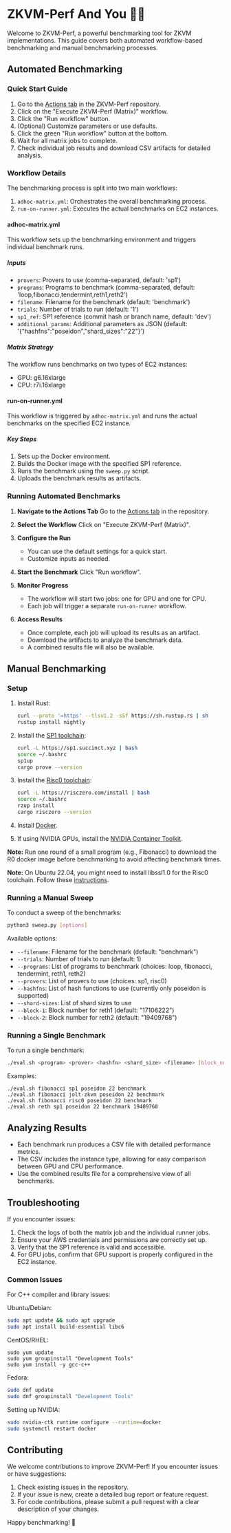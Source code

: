 # ZKVM-Perf And You 🫵🏻

Welcome to ZKVM-Perf, a powerful benchmarking tool for ZKVM implementations. This guide covers both automated workflow-based benchmarking and manual benchmarking processes.

## Automated Benchmarking

### Quick Start Guide

1. Go to the [Actions tab](https://github.com/succinctlabs/zkvm-perf/actions) in the ZKVM-Perf repository.
2. Click on the "Execute ZKVM-Perf (Matrix)" workflow.
3. Click the "Run workflow" button.
4. (Optional) Customize parameters or use defaults.
5. Click the green "Run workflow" button at the bottom.
6. Wait for all matrix jobs to complete.
7. Check individual job results and download CSV artifacts for detailed analysis.

### Workflow Details

The benchmarking process is split into two main workflows:

1. `adhoc-matrix.yml`: Orchestrates the overall benchmarking process.
2. `run-on-runner.yml`: Executes the actual benchmarks on EC2 instances.

#### adhoc-matrix.yml

This workflow sets up the benchmarking environment and triggers individual benchmark runs.

##### Inputs

- `provers`: Provers to use (comma-separated, default: 'sp1')
- `programs`: Programs to benchmark (comma-separated, default: 'loop,fibonacci,tendermint,reth1,reth2')
- `filename`: Filename for the benchmark (default: 'benchmark')
- `trials`: Number of trials to run (default: '1')
- `sp1_ref`: SP1 reference (commit hash or branch name, default: 'dev')
- `additional_params`: Additional parameters as JSON (default: '{"hashfns":"poseidon","shard_sizes":"22"}')

##### Matrix Strategy

The workflow runs benchmarks on two types of EC2 instances:
- GPU: g6.16xlarge
- CPU: r7i.16xlarge

#### run-on-runner.yml

This workflow is triggered by `adhoc-matrix.yml` and runs the actual benchmarks on the specified EC2 instance.

##### Key Steps

1. Sets up the Docker environment.
2. Builds the Docker image with the specified SP1 reference.
3. Runs the benchmark using the `sweep.py` script.
4. Uploads the benchmark results as artifacts.

### Running Automated Benchmarks

1. **Navigate to the Actions Tab**
   Go to the [Actions tab](https://github.com/succinctlabs/zkvm-perf/actions) in the repository.

2. **Select the Workflow**
   Click on "Execute ZKVM-Perf (Matrix)".

3. **Configure the Run**
   - You can use the default settings for a quick start.
   - Customize inputs as needed.

4. **Start the Benchmark**
   Click "Run workflow".

5. **Monitor Progress**
   - The workflow will start two jobs: one for GPU and one for CPU.
   - Each job will trigger a separate `run-on-runner` workflow.

6. **Access Results**
   - Once complete, each job will upload its results as an artifact.
   - Download the artifacts to analyze the benchmark data.
   - A combined results file will also be available.

## Manual Benchmarking

### Setup

1. Install Rust:
   ```sh
   curl --proto '=https' --tlsv1.2 -sSf https://sh.rustup.rs | sh
   rustup install nightly
   ```

2. Install the [SP1 toolchain](https://docs.succinct.xyz/getting-started/install.html):
   ```sh
   curl -L https://sp1.succinct.xyz | bash
   source ~/.bashrc
   sp1up
   cargo prove --version
   ```

3. Install the [Risc0 toolchain](https://dev.risczero.com/api/zkvm/install):
   ```sh
   curl -L https://risczero.com/install | bash
   source ~/.bashrc
   rzup install
   cargo risczero --version
   ```

4. Install [Docker](https://docs.docker.com/engine/install/ubuntu/).

5. If using NVIDIA GPUs, install the [NVIDIA Container Toolkit](https://docs.nvidia.com/datacenter/cloud-native/container-toolkit/latest/install-guide.html).

**Note:** Run one round of a small program (e.g., Fibonacci) to download the R0 docker image before benchmarking to avoid affecting benchmark times.

**Note:** On Ubuntu 22.04, you might need to install libssl1.0 for the Risc0 toolchain. Follow these [instructions](https://stackoverflow.com/questions/72133316/libssl-so-1-1-cannot-open-shared-object-file-no-such-file-or-directory/73604364#73604364).

### Running a Manual Sweep

To conduct a sweep of the benchmarks:
```sh
python3 sweep.py [options]
```

Available options:
- `--filename`: Filename for the benchmark (default: "benchmark")
- `--trials`: Number of trials to run (default: 1)
- `--programs`: List of programs to benchmark (choices: loop, fibonacci, tendermint, reth1, reth2)
- `--provers`: List of provers to use (choices: sp1, risc0)
- `--hashfns`: List of hash functions to use (currently only poseidon is supported)
- `--shard-sizes`: List of shard sizes to use
- `--block-1`: Block number for reth1 (default: "17106222")
- `--block-2`: Block number for reth2 (default: "19409768")

### Running a Single Benchmark

To run a single benchmark:

```sh
./eval.sh <program> <prover> <hashfn> <shard_size> <filename> [block_number]
```

Examples: 
```
./eval.sh fibonacci sp1 poseidon 22 benchmark
./eval.sh fibonacci jolt-zkvm poseidon 22 benchmark
./eval.sh fibonacci risc0 poseidon 22 benchmark
./eval.sh reth sp1 poseidon 22 benchmark 19409768
```

## Analyzing Results

- Each benchmark run produces a CSV file with detailed performance metrics.
- The CSV includes the instance type, allowing for easy comparison between GPU and CPU performance.
- Use the combined results file for a comprehensive view of all benchmarks.

## Troubleshooting

If you encounter issues:

1. Check the logs of both the matrix job and the individual runner jobs.
2. Ensure your AWS credentials and permissions are correctly set up.
3. Verify that the SP1 reference is valid and accessible.
4. For GPU jobs, confirm that GPU support is properly configured in the EC2 instance.

### Common Issues

For C++ compiler and library issues:

Ubuntu/Debian:
```sh
sudo apt update && sudo apt upgrade
sudo apt install build-essential libc6
```

CentOS/RHEL:

```
sudo yum update
sudo yum groupinstall "Development Tools"
sudo yum install -y gcc-c++
```

Fedora: 
```sh
sudo dnf update
sudo dnf groupinstall "Development Tools"
```

Setting up NVIDIA:

```sh
sudo nvidia-ctk runtime configure --runtime=docker
sudo systemctl restart docker
```

## Contributing

We welcome contributions to improve ZKVM-Perf! If you encounter issues or have suggestions:

1. Check existing issues in the repository.
2. If your issue is new, create a detailed bug report or feature request.
3. For code contributions, please submit a pull request with a clear description of your changes.

Happy benchmarking! 🚀